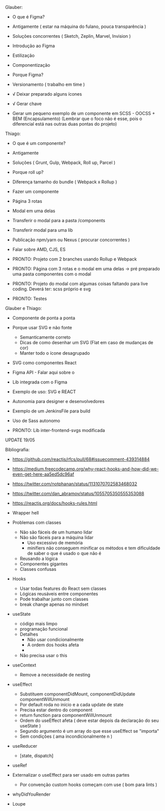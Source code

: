 Glauber:

- O que é Figma?
- Antigamente ( estar na máquina do fulano, pouca transparência )
- Soluções concorrentes ( Sketch, Zeplin, Marvel, Invision )
- Introdução ao Figma
- Estilização
- Componentização

- Porque Figma?
- Versionamento ( trabalho em time )

- √ Deixar preparado alguns ícones
- √ Gerar chave

- Gerar um pequeno exemplo de um componente em SCSS - OOCSS + BEM (Encapsulamento)
    (Lembrar que o foco não é esse, pois o diferencial está nas outras duas pontas do projeto)

Thiago:

- O que é um componente?
- Antigamente
- Soluções ( Grunt, Gulp, Webpack, Roll up, Parcel )
- Porque roll up? 
- Diferença tamanho do bundle ( Webpack x Rollup )
- Fazer um componente
- Página 3 rotas 
- Modal em uma delas
- Transferir o modal para a pasta /components
- Transferir modal para uma lib
- Publicação npm/yarn ou Nexus ( procurar concorrentes )
- Falar sobre AMD, CJS, ES

- PRONTO: Projeto com 2 branches usando Rollup e Webpack
- PRONTO: Página com 3 rotas e o modal em uma delas -> pré preparado uma pasta componentes com o modal 
- PRONTO: Projeto do modal com algumas coisas faltando para live coding. Deverá ter: scss próprio e svg 
- PRONTO: Testes

Glauber e Thiago:

- Componente de ponta a ponta
- Porque usar SVG e não fonte
  - Semanticamente correto
  - Dicas de como desenhar um SVG (Flat em caso de mudanças de cor)
  - Manter todo o ícone desagrupado
- SVG como componentes React
- Figma API - Falar aqui sobre o 
- Lib integrada com o Figma
- Exemplo de uso: SVG e REACT
- Autonomia para designer e desenvolvedores
- Exemplo de um JenkinsFile para build
- Uso de Sass autonomo

- PRONTO: Lib inter-frontend-svgs modificada

UPDATE 19/05

Bibliografia:
- https://github.com/reactjs/rfcs/pull/68#issuecomment-439314884
- https://medium.freecodecamp.org/why-react-hooks-and-how-did-we-even-get-here-aa5ed5dc96af
- https://twitter.com/notphanan/status/1131070702583468032
- https://twitter.com/dan_abramov/status/1055705350555353088
- https://reactjs.org/docs/hooks-rules.html

- Wrapper hell
- Problemas com classes
    - Não são fáceis de um humano lidar
    - Não são fáceis para a máquina lidar
        - Uso excessivo de memória
        - minifiers não conseguem minificar os métodos e tem dificuldade de saber o que é usado o que não é
    - Reusando a lógica
    - Componentes gigantes
    - Classes confusas 

- Hooks
    - Usar todas features do React sem classes
    - Lógicas reusáveis entre componentes
    - Pode trabalhar junto com classes  
    - break change apenas no mindset  

- useState
    - código mais limpo
    - programação funcional
    - Detalhes
        - Não usar condicionalmente
        - A ordem dos hooks afeta
        -  
    - Não precisa usar o this       

- useContext
    - Remove a necessidade de nesting

- useEffect
    - Substituem componentDidMount, componentDidUpdate componentWillUnmount
    - Por default roda no início e a cada update de state
    - Precisa estar dentro do component
    - return function para componentWillUnmount
    - Ordem do useEffect afeta ( deve estar depois da declaração do seu useState )
    - Segundo argumento é um array do que esse useEffect se "importa"
    - Sem condições ( ama incondicionalmente n )

- useReducer
    - [state, dispatch]

- useRef

- Externalizar o useEffect para ser usado em outras partes
    - Por convenção custom hooks começam com use ( bom para lints )

- whyDidYouRender

- Loupe


